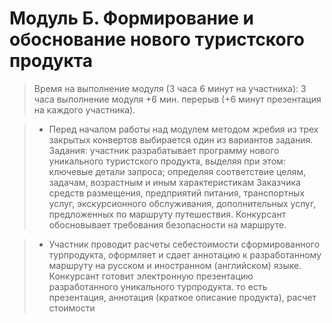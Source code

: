 # Модуль Б. Формирование и обоснование нового туристского продукта 
>Время на выполнение модуля (3 часа 6 минут на участника): 3 часа выполнение модуля +6 мин. перерыв (+6 минут презентация на каждого участника).

>- Перед началом работы над модулем методом жребия из трех закрытых конвертов выбирается один из вариантов задания.
Задания: участник разрабатывает программу нового уникального туристского продукта, выделяя при этом: ключевые детали запроса; определяя соответствие целям, задачам, возрастным и иным характеристикам Заказчика средств размещения, предприятий питания, транспортных услуг, экскурсионного обслуживания, дополнительных услуг, предложенных по маршруту путешествия.  Конкурсант обосновывает требования безопасности на маршруте.


> - Участник проводит расчеты себестоимости сформированного турпродукта, оформляет и сдает аннотацию к разработанному маршруту на русском и иностранном (английском) языке.  
Конкурсант готовит электронную презентацию разработанного уникального турпродукта.
то есть презентация, аннотация (краткое описание продукта), расчет стоимости

